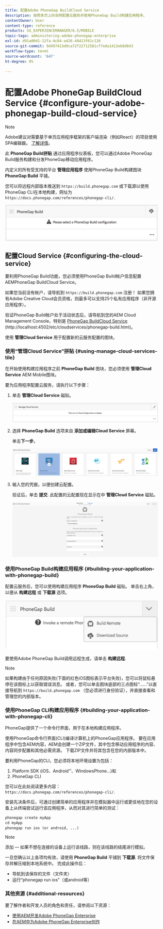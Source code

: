 ```yaml
---
title: 配置Adobe PhoneGap BuildCloud Service
description: 按照本页上的说明配置云服务并使用PhoneGap Build构建应用程序。
contentOwner: User
content-type: reference
products: SG_EXPERIENCEMANAGER/6.5/MOBILE
topic-tags: administering-adobe-phonegap-enterprise
exl-id: d91a00d1-12fa-4c84-a426-49413f61c126
source-git-commit: 9d497413d0ca72f22712581cf7eda1413eb8d643
workflow-type: tm+mt
source-wordcount: '647'
ht-degree: 0%

---
```


# 配置Adobe PhoneGap BuildCloud Service {#configure-your-adobe-phonegap-build-cloud-service}

>[!NOTE]
>
>Adobe建议对需要基于单页应用程序框架的客户端渲染（例如React）的项目使用SPA编辑器。 [了解详情](/help/sites-developing/spa-overview.md)。

此 **PhoneGap Build拼贴** 通过应用程序仪表板，您可以通过Adobe PhoneGap Build服务构建和分发PhoneGap移动应用程序。

内定义的所有受支持的平台 **管理应用程序** 使用PhoneGap Build构建图块 **PhoneGap Build** 平铺。

您可以将远程内部版本推送到 `https://build.phonegap.com` 或下载源以使用PhoneGap CLI在本地构建，网址为 `https://docs.phonegap.com/references/phonegap-cli/`.

![PhoneGap Build拼贴](assets/chlimage_1-60.png)

## 配置Cloud Service {#configuring-the-cloud-service}

要利用PhoneGap Build功能，您必须使用PhoneGap Build帐户信息配置AEMPhoneGap BuildCloud Service。

如果您当前没有帐户，请导航到 `https://build.phonegap.com` 注册！ 如果您拥有Adobe Creative Cloud会员资格，则最多可以支持25个私有应用程序（非开源应用程序）。

验证PhoneGap Build帐户处于活动状态后，请导航到您的AEM Cloud Management Console，特别是 [PhoneGap BuildCloud Service](http://localhost:4502/etc/cloudservices/phonegap-build.html) (http://localhost:4502/etc/cloudservices/phonegap-build.html)。

使用 **管理Cloud Service** 用于配置新的云服务配置的图块。

### 使用“管理Cloud Service”拼贴 {#using-manage-cloud-services-tile}

在开始使用构建应用程序之前 **PhoneGap Build** 图块，您必须使用 **管理Cloud Service** AEM Mobile图块。

要为应用程序配置云服务，请执行以下步骤：

1. 单击 **管理Cloud Service** 磁贴。

   ![chlimage_1-61](assets/chlimage_1-61.png)

1. 选择 **PhoneGap Build** 选项来自 **添加或编辑Cloud Service** 屏幕。

   单击&#x200B;**下一步**。

   ![chlimage_1-62](assets/chlimage_1-62.png)

1. 输入您的凭据，以便创建云配置。

   验证后，单击 **提交**. 此配置的云配置现在显示在中 **管理Cloud Service** 磁贴。

   ![chlimage_1-63](assets/chlimage_1-63.png)

### 使用PhoneGap Build构建应用程序 {#building-your-application-with-phonegap-build}

配置云服务后，您可以使用构建应用程序 **PhoneGap Build** 磁贴。 单击右上角，以便从 **构建远程** 或 **下载源** 选项。

![chlimage_1-64](assets/chlimage_1-64.png)

要使用Adobe PhoneGap Build调用远程生成，请单击 **构建远程**.

>[!NOTE]
>
>如果构建由于任何原因失败(下面的红色iOS图标表示平台失败)，您可以将鼠标悬停在该图标上以获取错误消息。 或者，您可以单击图块底部的三点图标“……”以直接导航到 `https://build.phonegap.com` （您必须进行身份验证），并直接查看和管理您的内部版本。

### 使用PhoneGap CLI构建应用程序 {#building-your-application-with-phonegap-cli}

PhoneGap提供了一个命令行界面，用于在本地构建应用程序。

使用PhoneGap命令行界面(CLI)编译计算机上的PhoneGap应用程序。 要在应用程序中包含AEM内容，AEM会创建一个ZIP文件，其中包含移动应用程序的内容、内容同步配置和其他必需资源。 下载ZIP文件并将其包含在您的内部版本中。

要利用PhoneGap的CLI，您必须将本地环境设置为包括：

1. Platform SDK (iOS、Android™、WindowsPhone...)和
1. PhoneGap CLI

您可以在此处阅读更多内容： `https://docs.phonegap.com/references/phonegap-cli/`.

安装先决条件后，可通过创建简单的应用程序并在模拟器中运行或更佳地在您的设备上从终端尝试运行该应用程序，从而对其进行简单的测试：

```xml
phonegap create myApp
cd myApp
phonegap run ios (or android, ...)
```

>[!NOTE]
>
>添加 — 如果不想在连接的设备上运行该线路，则在该线路的结尾进行模拟。

一旦您确认以上各项均有效，请使用 **PhoneGap Build** 平铺到 **下载源**. 将文件保存并解压缩到本地系统中。 完成此操作后：

* 导航到该保存的文件（文件夹）
* 运行“phonegap run ios”（或android等）

### 其他资源 {#additional-resources}

要了解作者和开发人员的角色和责任，请参阅以下资源：

* [使用AEM开发Adobe PhoneGap Enterprise](/help/mobile/developing-in-phonegap.md)
* [在AEM中为Adobe PhoneGap Enterprise创作](/help/mobile/phonegap.md)

